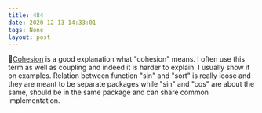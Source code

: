 ```yaml
---
title: 484
date: 2020-12-13 14:33:01
tags: None
layout: post
---
```


📄[Cohesion](https://vanderburg.org/blog/2011/01/31/cohesion.html) is a good explanation what "cohesion" means. I often use this term as well as coupling and indeed it is harder to explain. I usually show it on examples. Relation between function "sin" and "sort" is really loose and they are meant to be separate packages while "sin" and "cos" are about the same, should be in the same package and can share common implementation.
